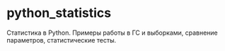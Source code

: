 # python_statistics
Статистика в Python. Примеры работы в ГС и выборками, сравнение параметров, статистические тесты. 
